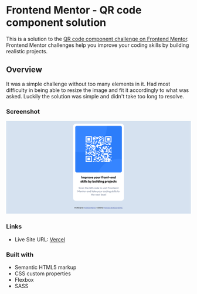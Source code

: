 # Frontend Mentor - QR code component solution

This is a solution to the [QR code component challenge on Frontend Mentor](https://www.frontendmentor.io/challenges/qr-code-component-iux_sIO_H). Frontend Mentor challenges help you improve your coding skills by building realistic projects.

## Overview

It was a simple challenge without too many elements in it.
Had most difficulty in being able to resize the image and fit it accordingly to what was asked. Luckily the solution was simple and didn't take too long to resolve.

### Screenshot

![](./screenshot.png)

### Links

-   Live Site URL: [Vercel](https://frontendmentor-qrcode-alpha.vercel.app/)

### Built with

-   Semantic HTML5 markup
-   CSS custom properties
-   Flexbox
-   SASS
